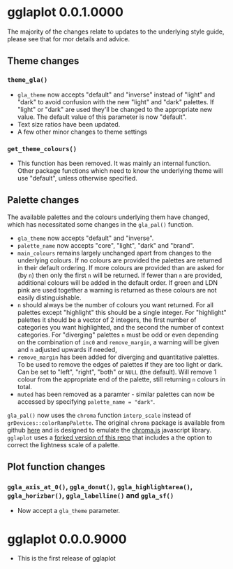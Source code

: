 # gglaplot 0.0.1.0000

The majority of the changes relate to updates to the underlying style guide, please see that for mor details and advice.

## Theme changes

### `theme_gla()`

* `gla_theme` now accepts "default" and "inverse" instead of "light" and "dark" to avoid confusion with the new "light" and "dark" palettes. If "light" or "dark" are used they'll be changed to the appropriate new value. The default value of this parameter is now "default".
* Text size ratios have been updated.
* A few other minor changes to theme settings

### `get_theme_colours()`

* This function has been removed. It was mainly an internal function. Other package functions which need to know the underlying theme will use "default", unless otherwise specified.

## Palette changes

The available palettes and the colours underlying them have changed, which has necessitated some changes in the `gla_pal()` function.

* `gla_theme` now accepts "default" and "inverse".
* `palette_name` now accepts "core", "light", "dark" and "brand". 
* `main_colours` remains largely unchanged apart from changes to the underlying colours. If no colours are provided the palettes are returned in their default ordering. If more colours are provided than are asked for (by `n`) then only the first `n` will be returned. If fewer than `n` are provided, additional colours will be added in the default order. If green and LDN pink are used together a warning is returned as these colours are not easily distinguishable.
* `n` should always be the number of colours you want returned. For all palettes except "highlight" this should be a single integer. For "highlight" palettes it should be a vector of 2 integers, the first number of categories you want highlighted, and the second the number of context categories. For "diverging" palettes `n` must be odd or even depending on the combination of `inc0` and `remove_margin`, a warning will be given and `n` adjusted upwards if needed,
* `remove_margin` has been added for diverging and quantitative palettes. To be used to remove the edges of palettes if they are too light or dark. Can be set to "left", "right", "both" or `NULL` (the default). Will remove 1 colour from the appropriate end of the palette, still returning `n` colours in total.
* `muted` has been removed as a paramter - similar palettes can now be accessed by specifying `palette_name = "dark"`.

`gla_pal()` now uses the `chroma` function `interp_scale` instead of `grDevices::colorRampPalette`. The original `chroma` package is available from github [here](https://github.com/jiho/chroma) and is designed to emulate the [chroma.js](https://github.com/gka/chroma.js/) javascript library. `gglaplot` uses a [forked version of this repo](https://github.com/LiRogers/chroma) that includes a the option to correct the lightness scale of a palette.

## Plot function changes

### `ggla_axis_at_0()`, `ggla_donut()`, `ggla_highlightarea()`, `ggla_horizbar()`, `ggla_labelline()` and  `ggla_sf()`

* Now accept a `gla_theme` parameter.

# gglaplot 0.0.0.9000

* This is the first release of gglaplot
